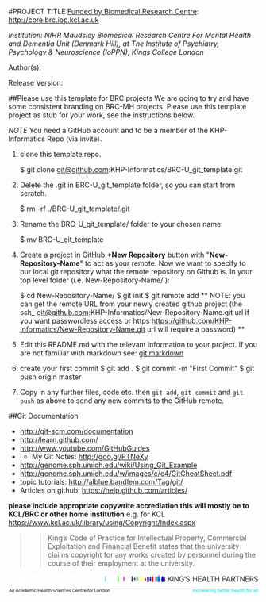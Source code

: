 #PROJECT TITLE
[Funded by Biomedical Research Centre](http://core.brc.iop.kcl.ac.uk): http://core.brc.iop.kcl.ac.uk

*Institution: NIHR Maudsley Biomedical Research Centre For Mental Health and Dementia Unit (Denmark Hill), at The Institute of Psychiatry, Psychology & Neuroscience (IoPPN), Kings College London* 

Author(s):

Release Version:

##Please use this template for BRC projects
We are going to try and have some consistent branding on BRC-MH projects. Please use this template project as stub for your work, see the instructions below.

*NOTE* You need a GitHub account and to be a member of the KHP-Informatics Repo (via invite).

1) clone this template repo.

    $ git clone git@github.com:KHP-Informatics/BRC-U_git_template.git

2) Delete the .git in BRC-U_git_template folder, so you can start from scratch.

    $ rm -rf ./BRC-U_git_template/.git
   
3) Rename the BRC-U_git_template/ folder to your chosen name:

    $ mv BRC-U_git_template <New-Repository-Name> 

4) Create a project in GitHub **+New Repository** button with "**New-Repository-Name**" to act as your remote. Now we want to specify to our local git repository what the remote repository on Github is. In your top level folder (i.e. New-Repository-Name/ ):
    
    $ cd New-Repository-Name/
    $ git init
    $ git remote add <remote URL>
    ** NOTE: you can get the remote URL from your newly created github project (the ssh_ git@github.com:KHP-Informatics/New-Repository-Name.git url if you want passwordless access or https https://github.com/KHP-Informatics/New-Repository-Name.git url will require a password) **
 
5) Edit this README.md with the relevant information to your project.
    If you are not familiar with markdown see: [git markdown](https://guides.github.com/features/mastering-markdown/)

6) create your first commit
    $ git add .
    $ git commit -m "First Commit"
    $ git push origin master

7) Copy in any further files, code etc. then `git add`, `git commit` and `git push` as above to send any new commits to the GitHub remote.


##Git Documentation
* http://git-scm.com/documentation
* http://learn.github.com/
* http://www.youtube.com/GitHubGuides
* * My Git Notes: http://goo.gl/PTNeXy
* http://genome.sph.umich.edu/wiki/Using_Git_Example
* http://genome.sph.umich.edu/w/images/c/c4/GitCheatSheet.pdf
* topic tutorials: http://alblue.bandlem.com/Tag/git/ 
* Articles on github: https://help.github.com/articles/ 

    
**please include appropriate copywrite accrediation this will mostly be to KCL/BRC or other home institution** 
e.g. for KCL https://www.kcl.ac.uk/library/using/Copyright/Index.aspx
>> King’s Code of Practice for Intellectual Property, Commercial Exploitation and Financial Benefit states that the university claims copyright for any works created by personnel during the course of their employment at the university.

![Kings Health Partners](figures/brc-u-logos/KHP_M_oneline_descriptor_strapline_hr_CMYK-e1409244956134.jpg)
